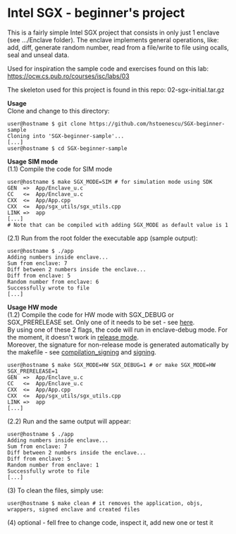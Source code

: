 # Intel SGX - beginner's project

This is a fairly simple Intel SGX project that consists in only just 1 enclave (see .../Enclave folder).
The enclave implements general operations, like: add, diff, generate random number, read from a file/write to file using ocalls, seal and unseal data.

Used for inspiration the sample code and exercises found on this lab: https://ocw.cs.pub.ro/courses/isc/labs/03

The skeleton used for this project is found in this repo: 02-sgx-initial.tar.gz

**Usage**  
Clone and change to this directory:  
```console
user@hostname $ git clone https://github.com/hstoenescu/SGX-beginner-sample
Cloning into 'SGX-beginner-sample'...
[...]
user@hostname $ cd SGX-beginner-sample 
```
**Usage SIM mode**  
(1.1) Compile the code for SIM mode
```console
user@hostname $ make SGX_MODE=SIM # for simulation mode using SDK
GEN  =>  App/Enclave_u.c
CC   <=  App/Enclave_u.c
CXX  <=  App/App.cpp
CXX  <=  App/sgx_utils/sgx_utils.cpp
LINK =>  app
[...]
# Note that can be compiled with adding SGX_MODE as default value is 1
````
(2.1) Run from the root folder the executable app (sample output):  
```console
user@hostname $ ./app  
Adding numbers inside enclave...
Sum from enclave: 7
Diff between 2 numbers inside the enclave...
Diff from enclave: 5
Random number from enclave: 6
Successfully wrote to file
[...]
```

**Usage HW mode**  
(1.2) Compile the code for HW mode with SGX\_DEBUG or SGX\_PRERELEASE set. Only one of it needs to be set - see [here](https://github.com/hstoenescu/SGX-beginner-sample/blob/master/Makefile#L56).  
By using one of these 2 flags, the code will run in enclave-debug mode. For the moment, it doesn't work in [release mode](https://github.com/hstoenescu/SGX-beginner-sample/blob/master/Makefile#L140s).  
Moreover, the signature for non-release mode is generated automatically by the makefile - see [compilation_signing](https://github.com/hstoenescu/SGX-beginner-sample/blob/master/Makefile#L160) and [signing](https://github.com/hstoenescu/SGX-beginner-sample/blob/master/Makefile#L206).  

```console
user@hostname $ make SGX_MODE=HW SGX_DEBUG=1 # or make SGX_MODE=HW SGX_PRERELEASE=1
GEN  =>  App/Enclave_u.c
CC   <=  App/Enclave_u.c
CXX  <=  App/App.cpp
CXX  <=  App/sgx_utils/sgx_utils.cpp
LINK =>  app
[...]
```
(2.2) Run and the same output will appear:
```console
user@hostname $ ./app
Adding numbers inside enclave...
Sum from enclave: 7
Diff between 2 numbers inside the enclave...
Diff from enclave: 5
Random number from enclave: 1
Successfully wrote to file
[...]
```
(3) To clean the files, simply use:
```console
user@hostname $ make clean # it removes the application, objs, wrappers, signed enclave and created files
```
(4) optional - fell free to change code, inspect it, add new one or test it  
